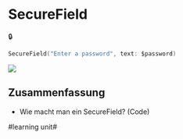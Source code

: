 # SecureField
🔒

```swift
SecureField("Enter a password", text: $password)
```

![][image-1]

## Zusammenfassung
- Wie macht man ein SecureField? (Code)

[image-1]:	assets/Bildschirmfoto%202023-08-04%20um%2014.06.41.png

#learning unit#